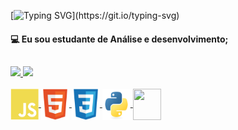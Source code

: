 
[![Typing SVG](https://readme-typing-svg.herokuapp.com/?color=AE06FA&size=35&center=true&vCenter=true&width=1000&lines=font=Arial&size=35&duration=3000&pause=1000&color=6C3578&background=FFA8E400&center=true&vCenter=true&repeat=false&random=false&width=1000&height=100&lines=Olá,+meu+nome+é+Samuel+Nascimento.Bem+vindo(a)!;)](https://git.io/typing-svg) 

<h4> 💻 Eu sou estudante de Análise e desenvolvimento; </h4>

</div>

##
  <div>
  <a href="https://github.com/samuelnascimentto">
  <img height="180em" src="https://github-readme-stats.vercel.app/api?username=samuelnascimentto&show_icons=true&theme=dracula&include_all_commits=true&count_private=true"/>
  <img height="180em" src="https://github-readme-stats.vercel.app/api/top-langs/?username=samuelnascimentto&layout=compact&langs_count=16&theme=dracula"/>
</div>

<div style="display: inline_block"><br>
  <img align="center" height="50" width="45" src="https://raw.githubusercontent.com/devicons/devicon/master/icons/javascript/javascript-plain.svg">
  <img align="center" height="50" width="45" src="https://raw.githubusercontent.com/devicons/devicon/master/icons/html5/html5-original.svg">
  <img align="center" height="50" width="45" src="https://raw.githubusercontent.com/devicons/devicon/master/icons/css3/css3-original.svg">
  <img align="center" height="50" width="45" src="https://raw.githubusercontent.com/devicons/devicon/master/icons/python/python-original.svg">
  <img align="center" height="50" width="45" src="https://cdn.jsdelivr.net/gh/devicons/devicon@latest/icons/mysql/mysql-original-wordmark.svg" />
          
</div>
  
  #
